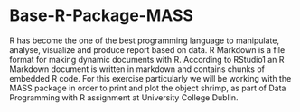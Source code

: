 # Base-R-Package-MASS

R has become the one of the best programming language to manipulate, analyse, visualize and produce
report based on data. R Markdown is a file format for making dynamic documents with R. According to
RStudio1 an R Markdown document is written in markdown and contains chunks of embedded R code. For
this exercise particularly we will be working with the MASS package in order to print and plot the object
shrimp, as part of Data Programming with R assignment at University College Dublin.
